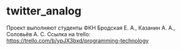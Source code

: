 # twitter_analog
Проект выполняют студенты ФКН Бродская Е. А., Казанин А. А., Соловьёв А. С.
Ссылка на trello:
https://trello.com/b/ypJX3bxd/programming-technology
